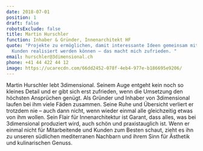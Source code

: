 ```yaml
---
date: 2018-07-01
position: 1
draft: false
robotsExclude: false
title: Martin Hurschler
function: Inhaber & Gründer, Innenarchitekt HF
quote: "Projekte zu ermöglichen, damit interessante Ideen gemeinsam mit unseren
  Kunden realisiert werden können – das macht mich zufrieden. "
email: hurschler@3dimensional.ch
phone: +41 44 422 44 12
image: https://ucarecdn.com/66dd2452-078f-4eb4-977e-b186695e9206/
---
```

Martin Hurschler lebt 3dimensional. Seinem Auge entgeht kein noch so kleines Detail und er gibt sich erst zufrieden, wenn die Umsetzung den höchsten Ansprüchen genügt. Als Gründer und Inhaber von 3dimensional laufen bei ihm viele Fäden zusammen. Seine Ruhe und Übersicht verliert er trotzdem nie – auch dann nicht, wenn wieder einmal alle gleichzeitig etwas von ihm wollen. Sein Flair für Innenarchitektur ist Garant, dass alles, was bei 3dimensional produziert wird, auch schön und praxistauglich ist. Wenn er einmal nicht für Mitarbeitende und Kunden zum Besten schaut, zieht es ihn zu unseren südlichen mediterranen Nachbarn und ihrem Sinn für Ästhetik und kulinarischen Genuss.
